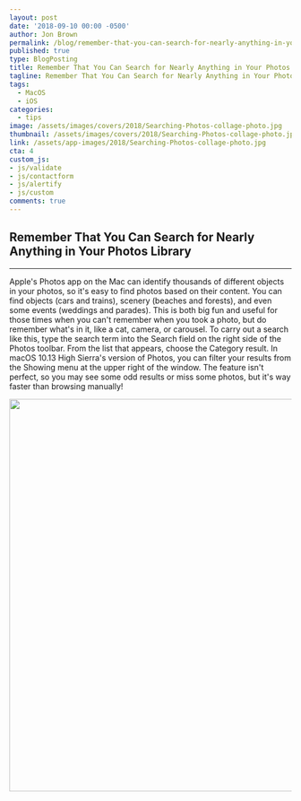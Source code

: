 ```yaml
---
layout: post
date: '2018-09-10 00:00 -0500'
author: Jon Brown
permalink: /blog/remember-that-you-can-search-for-nearly-anything-in-your-photos-library/
published: true
type: BlogPosting
title: Remember That You Can Search for Nearly Anything in Your Photos Library
tagline: Remember That You Can Search for Nearly Anything in Your Photos Library
tags:
  - MacOS
  - iOS
categories:
  - tips
image: /assets/images/covers/2018/Searching-Photos-collage-photo.jpg
thumbnail: /assets/images/covers/2018/Searching-Photos-collage-photo.jpg
link: /assets/app-images/2018/Searching-Photos-collage-photo.jpg
cta: 4
custom_js:
- js/validate
- js/contactform
- js/alertify
- js/custom
comments: true
---
```

## Remember That You Can Search for Nearly Anything in Your Photos Library
---

Apple's Photos app on the Mac can identify thousands of different
objects in your photos, so it's easy to find photos based on their
content. You can find objects (cars and trains), scenery (beaches and
forests), and even some events (weddings and parades). This is both big
fun and useful for those times when you can't remember when you took a
photo, but do remember what's in it, like a cat, camera, or carousel. To
carry out a search like this, type the search term into the Search field
on the right side of the Photos toolbar. From the list that appears,
choose the Category result. In macOS 10.13 High Sierra's version of
Photos, you can filter your results from the Showing menu at the upper
right of the window. The feature isn't perfect, so you may see some odd
results or miss some photos, but it's way faster than browsing manually!

<img src="{{ site.site_cdn }}/assets/images/blog/2018/searchphotos/image2.jpg" class="img-fluid rounded m-2" width="700" />
